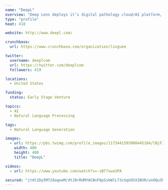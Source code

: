 ```yaml
---
name: "DeepL"
overview: "Deep Lens deploys it’s digital pathology cloud/AI platform, VIPER, to pathology labs worldwide and identifies patients for clinical trials in oncology."
type: "profile"
heat: 418

website: http://www.deepl.com/

crunchbase:
  url: https://www.crunchbase.com/organization/linguee

twitter:
  username: deeplcom
  url: https://twitter.com/deeplcom
  followers: 419

locations:
  - United States

funding:
  status: Early Stage Venture

topics:
  - AI
  - Natural Language Processing

tags:
  - Natural Language Generation

images:
  - url: https://pbs.twimg.com/profile_images/1173441593908445184/lBjF20N__400x400.jpg
    width: 400
    height: 400
    title: "DeepL"

videos:
  - url: https://www.youtube.com/watch?v=-zBT7vwa3PA

secured: "jtdt2Dy5M72daqoeM/dtJ8rRUMYACBnF0pSsbWlLf3cGqUdSX2NVR/unOQu3hmVGS7zdnGxQQ/hYqAF4v303OiynMaOp3WCq225qhBvO87efz47zNueL8oh+SilegpyqDIsiKjMsXXbg6NK6rNx4xX82xK4B7PUWD+GTGEsSjihcO4nvw8UqkVO/OOLw9RuBxuI6h8/dgKDuiITf9eLlQBzpc7GUw1nritcZ1ULHSKA9nEhSvs5gKS1lHP3Cu9FOZYm0/KcimHsTsCLHW9pd+Q==;2AxOpUb2VhB3FFEzZpl43w=="
---
```


